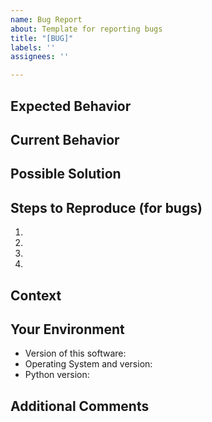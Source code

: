 ```yaml
---
name: Bug Report
about: Template for reporting bugs
title: "[BUG]"
labels: ''
assignees: ''

---
```



<!--- Provide a general summary of the issue in the Title above -->


## Expected Behavior

<!--- When describing a bug, tell us what should happen -->

## Current Behavior

<!--- When describing a bug, tell us what happens instead of the expected behavior -->


## Possible Solution

<!--- Not obligatory, but suggest a fix/reason for the bug, -->
<!--- or ideas how to implement the addition or change -->


## Steps to Reproduce (for bugs)

<!--- Provide a link to a live example, or an unambiguous set of steps to -->
<!--- reproduce this bug. Include code to reproduce, if relevant -->
1.
2.
3.
4.

## Context

<!--- How has this issue affected you? What are you trying to accomplish? -->
<!--- Providing context helps us come up with a solution that is most useful in the real world -->
## Your Environment
<!--- Include as many relevant details about the environment you experienced the bug in -->
* Version of this software:
* Operating System and version:
* Python version:

## Additional Comments
<!--- Include other comments about the bug you experienced -->

